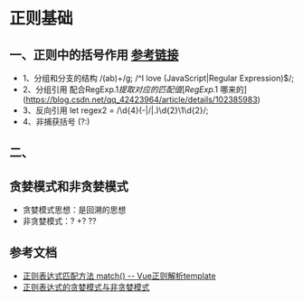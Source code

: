 # 正则基础

## 一、正则中的括号作用 [参考链接](https://www.cnblogs.com/xsnow/p/11728046.html)

+ 1、分组和分支的结构 /(ab)+/g;  /^I love (JavaScript|Regular Expression)$/;
+ 2、分组引用 配合RegExp.$1提取对应的匹配值 [RegExp.$1 哪来的](https://blog.csdn.net/qq_42423964/article/details/102385983)
+ 3、反向引用 let regex2 = /\d{4}(-|\/|\.)\d{2}\1\d{2}/;
+ 4、非捕获括号 (?:)

## 二、
## 贪婪模式和非贪婪模式

+ 贪婪模式思想：是回溯的思想
+ 非贪婪模式：? +? ??

## 参考文档
+ [正则表达式匹配方法 match() -- Vue正则解析template](https://blog.csdn.net/yan_yuanfeng/article/details/87810090?spm=1001.2014.3001.5501)
+ [正则表达式的贪婪模式与非贪婪模式](https://www.jianshu.com/p/fcecf9b09ee6)